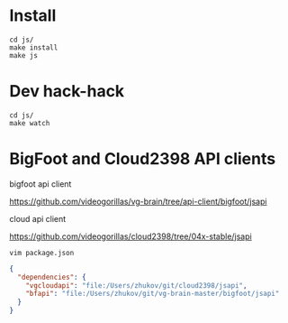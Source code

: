# Install

```
cd js/
make install
make js

```

# Dev hack-hack
```
cd js/
make watch

```

# BigFoot and Cloud2398 API clients

bigfoot api client

https://github.com/videogorillas/vg-brain/tree/api-client/bigfoot/jsapi

cloud api client

https://github.com/videogorillas/cloud2398/tree/04x-stable/jsapi

`vim package.json`

```json
{
  "dependencies": {
    "vgcloudapi": "file:/Users/zhukov/git/cloud2398/jsapi",
    "bfapi": "file:/Users/zhukov/git/vg-brain-master/bigfoot/jsapi"
  }
}
```